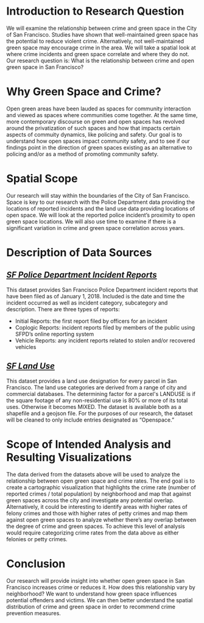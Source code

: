 # Introduction to Research Question
We will examine the relationship between crime and green space in the City of San Francisco. Studies have shown that well-maintained green space has the potential to reduce violent crime. Alternatively, not well-maintained green space may encourage crime in the area. We will take a spatial look at where crime incidents and green space correlate and where they do not. Our research question is: What is the relationship between crime and open green space in San Francisco?

# Why Green Space and Crime?
Open green areas have been lauded as spaces for community interaction and viewed as spaces where communities come together. At the same time, more contemporary discourse on green and open spaces has revolved around the privatization of such spaces and how that impacts certain aspects of commuity dynamics, like policing and safety. Our goal is to understand how open spaces impact community safety, and to see if our findings point in the direction of green spaces existing as an alternative to policing and/or as a method of promoting community safety.

# Spatial Scope
Our research will stay within the boundaries of the City of San Francisco. Space is key to our research with the Police Department data providing the locations of reported incidents and the land use data providing locations of open space. We will look at the reported police incident’s proximity to open green space locations. 
We will also use time to examine if there is a significant variation in crime and green space correlation across years. 
 
# Description of Data Sources
## [*SF Police Department Incident Reports*](https://data.sfgov.org/Public-Safety/Police-Department-Incident-Reports-2018-to-Present/wg3w-h783)
This dataset provides San Francisco Police Department incident reports that have been filed as of January 1, 2018. Included is the date and time the incident occurred as well as incident category, subcategory and description. There are three types of reports:
- Initial Reports: the first report filed by officers for an incident
- Coplogic Reports: incident reports filed by members of the public using SFPD’s online reporting system
- Vehicle Reports: any incident reports related to stolen and/or recovered vehicles
## [*SF Land Use*](https://data.sfgov.org/Housing-and-Buildings/Land-Use/us3s-fp9q)
This dataset provides a land use designation for every parcel in San Francisco. The land use categories are derived from a range of city and commercial databases. The determining factor for a parcel's LANDUSE is if the square footage of any non-residential use is 80% or more of its total uses. Otherwise it becomes MIXED. The dataset is available both as a shapefile and a geojson file. For the purposes of our research, the dataset will be cleaned to only include entries designated as “Openspace.” 
# Scope of Intended Analysis and Resulting Visualizations
The data derived from the datasets above will be used to analyze the relationship between open green space and crime rates. The end goal is to create a cartographic visualization that highlights the crime rate (number of reported crimes / total population) by neighborhood and map that against green spaces across the city and investigate any potential overlap. Alternatively, it could be interesting to identify areas with higher rates of felony crimes and those with higher rates of petty crimes and map them against open green spaces to analyze whether there’s any overlap between the degree of crime and green spaces. To achieve this level of analysis would require categorizing crime rates from the data above as either felonies or petty crimes.
# Conclusion
Our research will provide insight into whether open green space in San Francisco increases crime or reduces it. How does this relationship vary by neighborhood? We want to understand how green space influences potential offenders and victims. We can then better understand the spatial distribution of crime and green space in order to recommend crime prevention measures.
